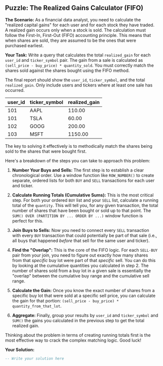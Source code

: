 ## Puzzle: The Realized Gains Calculator (FIFO)

**The Scenario:** As a financial data analyst, you need to calculate the "realized capital gains" for each user and for each stock they have traded. A realized gain occurs only when a stock is sold. The calculation must follow the First-In, First-Out (FIFO) accounting principle. This means that when shares are sold, they are assumed to be the ones that were purchased earliest.

**Your Task:** Write a query that calculates the total `realized_gain` for each `user_id` and `ticker_symbol` pair. The gain from a sale is calculated as `(sell_price - buy_price) * quantity_sold`. You must correctly match the shares sold against the shares bought using the FIFO method.

The final report should show the `user_id`, `ticker_symbol`, and the total `realized_gain`. Only include users and tickers where at least one sale has occurred.

| **user_id** | **ticker_symbol** | **realized_gain** |
| ----------------- | ----------------------- | ----------------------- |
| 101               | AAPL                    | 110.00                  |
| 101               | TSLA                    | 60.00                   |
| 102               | GOOG                    | 200.00                  |
| 103               | MSFT                    | 1150.00                 |

The key to solving it effectively is to methodically match the shares being sold to the shares that were bought first.

Here's a breakdown of the steps you can take to approach this problem:

1.  **Number Your Buys and Sells:** The first step is to establish a clear chronological order. Use a window function like `ROW_NUMBER()` to create separate, ordered lists for both `BUY` and `SELL` transactions for each user and ticker.

2.  **Calculate Running Totals (Cumulative Sums):** This is the most critical step. For both your ordered `BUY` list and your `SELL` list, calculate a running total of the `quantity`. This will tell you, for any given transaction, the total number of shares that have been bought or sold up to that point. The `SUM() OVER (PARTITION BY ... ORDER BY ...)` window function is perfect for this.

3.  **Join Buys to Sells:** Now you need to connect every `SELL` transaction with every `BUY` transaction that could potentially be part of that sale (i.e., all buys that happened *before* that sell for the same user and ticker).

4.  **Find the "Overlap":** This is the core of the FIFO logic. For each `SELL-BUY` pair from your join, you need to figure out exactly how many shares from that *specific* buy lot were part of that *specific* sell. You can do this by looking at the cumulative quantities you calculated in step 2. The number of shares sold from a buy lot in a given sale is essentially the "overlap" between the cumulative buy range and the cumulative sell range.

5.  **Calculate the Gain:** Once you know the exact number of shares from a specific buy lot that were sold at a specific sell price, you can calculate the gain for that portion: `(sell_price - buy_price) * quantity_from_that_lot`.

6.  **Aggregate:** Finally, group your results by `user_id` and `ticker_symbol` and `SUM()` the gains you calculated in the previous step to get the total realized gain.

Thinking about the problem in terms of creating running totals first is the most effective way to crack the complex matching logic. Good luck!

**Your Solution:**

```sql
-- Write your solution here
```
